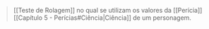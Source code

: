 > [[Teste de Rolagem]] no qual se utilizam os valores da [[Perícia]] [[Capítulo 5 - Perícias#Ciência|Ciência]] de um personagem.